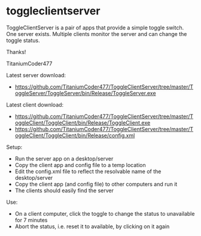 # toggleclientserver
ToggleClientServer is a pair of apps that provide a simple toggle switch. One server exists. Multiple clients monitor the server and can change the toggle status.

Thanks!

TitaniumCoder477

Latest server download:
- https://github.com/TitaniumCoder477/ToggleClientServer/tree/master/ToggleServer/ToggleServer/bin/Release/ToggleServer.exe

Latest client download:
- https://github.com/TitaniumCoder477/ToggleClientServer/tree/master/ToggleClient/ToggleClient/bin/Release/ToggleClient.exe
- https://github.com/TitaniumCoder477/ToggleClientServer/tree/master/ToggleClient/ToggleClient/bin/Release/config.xml

Setup:
- Run the server app on a desktop/server
- Copy the client app and config file to a temp location
- Edit the config.xml file to reflect the resolvable name of the desktop/server
- Copy the client app (and config file) to other computers and run it
- The clients should easily find the server

Use:
- On a client computer, click the toggle to change the status to unavailable for 7 minutes
- Abort the status, i.e. reset it to available, by clicking on it again
